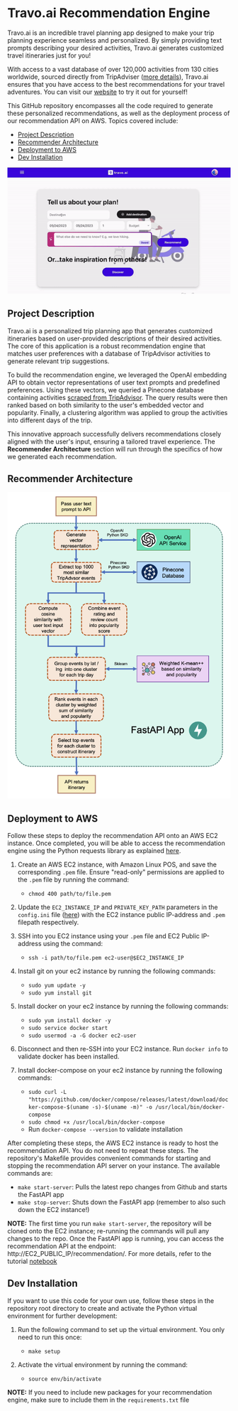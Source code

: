 # Travo.ai Recommendation Engine

Travo.ai is an incredible travel planning app designed to make your trip planning experience seamless and personalized. By simply providing text prompts describing your desired activities, Travo.ai generates customized travel itineraries just for you!

With access to a vast database of over 120,000 activities from 130 cities worldwide, sourced directly from TripAdviser ([more details](https://github.com/mattwheeler092/tripadvisor-scraper)), Travo.ai ensures that you have access to the best recommendations for your travel adventures. You can visit our  [website](https://eclectic-brioche-a372fe.netlify.app/) to try it out for yourself!

This GitHub repository encompasses all the code required to generate these personalized recommendations, as well as the deployment process of our recommendation API on AWS. Topics covered include:

- [Project Description](#project-description)
- [Recommender Architecture](#recommender-architecture)
- [Deployment to AWS](#deployment-to-aws)
- [Dev Installation](#dev-installation)


![](https://github.com/mattwheeler092/travo-ai-recommendation-engine/blob/main/images/travo-ai-demo.gif)

## Project Description

Travo.ai is a personalized trip planning app that generates customized itineraries based on user-provided descriptions of their desired activities. The core of this application is a robust recommendation engine that matches user preferences with a database of TripAdvisor activities to generate relevant trip suggestions.

To build the recommendation engine, we leveraged the OpenAI embedding API to obtain vector representations of user text prompts and predefined preferences. Using these vectors, we queried a Pinecone database containing activities [scraped from TripAdvisor](https://github.com/mattwheeler092/tripadvisor-scraper). The query results were then ranked based on both similarity to the user's embedded vector and popularity. Finally, a clustering algorithm was applied to group the activities into different days of the trip.

This innovative approach successfully delivers recommendations closely aligned with the user's input, ensuring a tailored travel experience. The **Recommender Architecture** section will run through the specifics of how we generated each recommendation.


## Recommender Architecture

![](https://github.com/mattwheeler092/travo-ai-recommendation-engine/blob/main/images/recommender-architecture-diagram.png)

## Deployment to AWS

Follow these steps to deploy the recommendation API onto an AWS EC2 instance. Once completed, you will be able to access the recommendation engine using the Python requests library as explained [here](https://github.com/mattwheeler092/travo-ai-recommendation-engine/blob/main/tutorial.ipynb).

1. Create an AWS EC2 instance, with Amazon Linux POS, and save the corresponding `.pem` file. Ensure "read-only" permissions are applied to the `.pem` file by running the command: 
   - `chmod 400 path/to/file.pem`

2. Update the `EC2_INSTANCE_IP` and `PRIVATE_KEY_PATH` parameters in the `config.ini` file ([here](https://github.com/mattwheeler092/travo-ai-recommendation-engine/blob/main/config.ini)) with the EC2 instance public IP-address and `.pem` filepath respectively.

3. SSH into you EC2 instance using your `.pem` file and EC2 Public IP-address using the command: 
   - `ssh -i path/to/file.pem ec2-user@$EC2_INSTANCE_IP`

4. Install git on your ec2 instance by running the following commands:
   - `sudo yum update -y`
   - `sudo yum install git`

5. Install docker on your ec2 instance by running the following commands:
   - `sudo yum install docker -y`
   - `sudo service docker start`
   - `sudo usermod -a -G docker ec2-user`

6. Disconnect and then re-SSH into your EC2 instance. Run `docker info` to validate docker has been installed.

7. Install docker-compose on your ec2 instance by running the following commands:
   - `sudo curl -L "https://github.com/docker/compose/releases/latest/download/docker-compose-$(uname -s)-$(uname -m)" -o /usr/local/bin/docker-compose`
   - `sudo chmod +x /usr/local/bin/docker-compose`
   - Run `docker-compose --version` to validate installation

After completing these steps, the AWS EC2 instance is ready to host the recommendation API. You do not need to repeat these steps. The repository's Makefile provides convenient commands for starting and stopping the recommendation API server on your instance. The available commands are:

   - `make start-server`: Pulls the latest repo changes from Github and starts the FastAPI app
   - `make stop-server`: Shuts down the FastAPI app (remember to also such down the EC2 instance!)

**NOTE:** The first time you run `make start-server`, the repository will be cloned onto the EC2 instance; re-running the commands will pull any changes to the repo. Once the FastAPI app is running, you can access the recommendation API at the endpoint: http://EC2_PUBLIC_IP/recommendation/. For more details, refer to the tutorial [notebook](https://github.com/mattwheeler092/travo-ai-recommendation-engine/blob/main/tutorial.ipynb)


## Dev Installation

If you want to use this code for your own use, follow these steps in the repository root directory to create and activate the Python virtual environment for further development:

1. Run the following command to set up the virtual environment. You only need to run this once:
   - `make setup`

2. Activate the virtual environment by running the command:
   - `source env/bin/activate`

**NOTE:** If you need to include new packages for your recommendation engine, make sure to include them in the `requirements.txt` file
